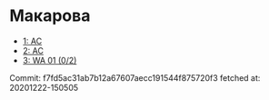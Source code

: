 # Макарова
- [1: AC](1.md)
- [2: AC](2.md)
- [3: WA 01 (0/2)](3.md)

Commit: f7fd5ac31ab7b12a67607aecc191544f875720f3
 fetched at: 20201222-150505
